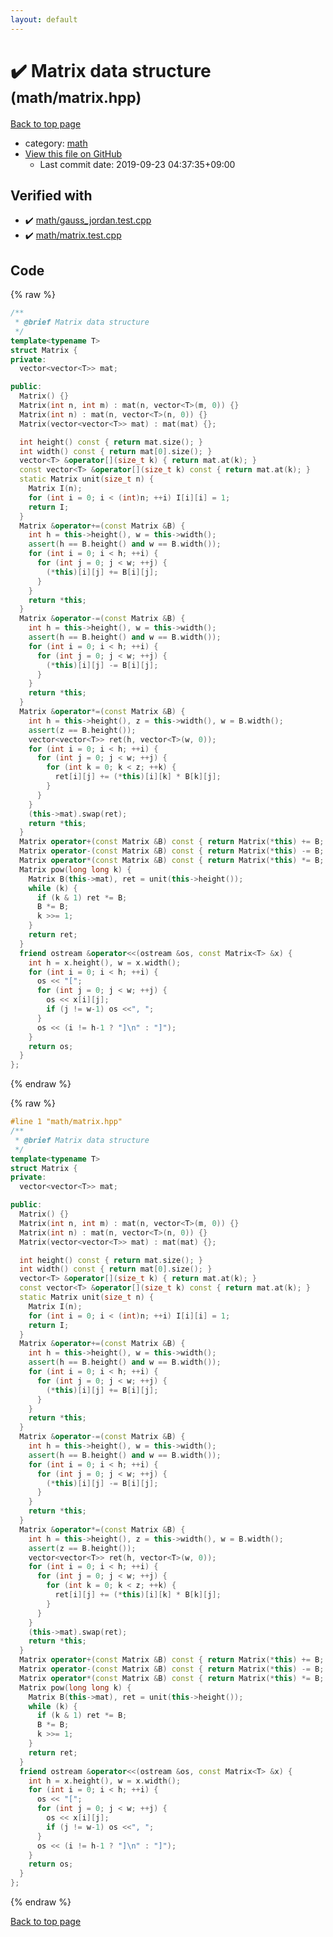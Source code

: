 ```yaml
---
layout: default
---
```


<!-- mathjax config similar to math.stackexchange -->
<script type="text/javascript" async
  src="https://cdnjs.cloudflare.com/ajax/libs/mathjax/2.7.5/MathJax.js?config=TeX-MML-AM_CHTML">
</script>
<script type="text/x-mathjax-config">
  MathJax.Hub.Config({
    TeX: { equationNumbers: { autoNumber: "AMS" }},
    tex2jax: {
      inlineMath: [ ['$','$'] ],
      processEscapes: true
    },
    "HTML-CSS": { matchFontHeight: false },
    displayAlign: "left",
    displayIndent: "2em"
  });
</script>

<script type="text/javascript" src="https://cdnjs.cloudflare.com/ajax/libs/jquery/3.4.1/jquery.min.js"></script>
<script src="https://cdn.jsdelivr.net/npm/jquery-balloon-js@1.1.2/jquery.balloon.min.js" integrity="sha256-ZEYs9VrgAeNuPvs15E39OsyOJaIkXEEt10fzxJ20+2I=" crossorigin="anonymous"></script>
<script type="text/javascript" src="../../assets/js/copy-button.js"></script>
<link rel="stylesheet" href="../../assets/css/copy-button.css" />


# :heavy_check_mark: Matrix data structure <small>(math/matrix.hpp)</small>

<a href="../../index.html">Back to top page</a>

* category: <a href="../../index.html#7e676e9e663beb40fd133f5ee24487c2">math</a>
* <a href="{{ site.github.repository_url }}/blob/master/math/matrix.hpp">View this file on GitHub</a>
    - Last commit date: 2019-09-23 04:37:35+09:00




## Verified with

* :heavy_check_mark: <a href="../../verify/math/gauss_jordan.test.cpp.html">math/gauss_jordan.test.cpp</a>
* :heavy_check_mark: <a href="../../verify/math/matrix.test.cpp.html">math/matrix.test.cpp</a>


## Code

<a id="unbundled"></a>
{% raw %}
```cpp
/**
 * @brief Matrix data structure
 */
template<typename T>
struct Matrix {
private:
  vector<vector<T>> mat;

public:
  Matrix() {}
  Matrix(int n, int m) : mat(n, vector<T>(m, 0)) {}
  Matrix(int n) : mat(n, vector<T>(n, 0)) {}
  Matrix(vector<vector<T>> mat) : mat(mat) {};

  int height() const { return mat.size(); }
  int width() const { return mat[0].size(); }
  vector<T> &operator[](size_t k) { return mat.at(k); }
  const vector<T> &operator[](size_t k) const { return mat.at(k); }
  static Matrix unit(size_t n) {
    Matrix I(n);
    for (int i = 0; i < (int)n; ++i) I[i][i] = 1;
    return I;
  }
  Matrix &operator+=(const Matrix &B) {
    int h = this->height(), w = this->width();
    assert(h == B.height() and w == B.width());
    for (int i = 0; i < h; ++i) {
      for (int j = 0; j < w; ++j) {
        (*this)[i][j] += B[i][j];
      }
    }
    return *this;
  }
  Matrix &operator-=(const Matrix &B) {
    int h = this->height(), w = this->width();
    assert(h == B.height() and w == B.width());
    for (int i = 0; i < h; ++i) {
      for (int j = 0; j < w; ++j) {
        (*this)[i][j] -= B[i][j];
      }
    }
    return *this;
  }
  Matrix &operator*=(const Matrix &B) {
    int h = this->height(), z = this->width(), w = B.width();
    assert(z == B.height());
    vector<vector<T>> ret(h, vector<T>(w, 0));
    for (int i = 0; i < h; ++i) {
      for (int j = 0; j < w; ++j) {
        for (int k = 0; k < z; ++k) {
          ret[i][j] += (*this)[i][k] * B[k][j];
        }
      }
    }
    (this->mat).swap(ret);
    return *this;
  }
  Matrix operator+(const Matrix &B) const { return Matrix(*this) += B; }
  Matrix operator-(const Matrix &B) const { return Matrix(*this) -= B; }
  Matrix operator*(const Matrix &B) const { return Matrix(*this) *= B; }
  Matrix pow(long long k) {
    Matrix B(this->mat), ret = unit(this->height());
    while (k) {
      if (k & 1) ret *= B;
      B *= B;
      k >>= 1;
    }
    return ret;
  }
  friend ostream &operator<<(ostream &os, const Matrix<T> &x) {
    int h = x.height(), w = x.width();
    for (int i = 0; i < h; ++i) {
      os << "[";
      for (int j = 0; j < w; ++j) {
        os << x[i][j];
        if (j != w-1) os <<", ";
      }
      os << (i != h-1 ? "]\n" : "]");
    }
    return os;
  }
};

```
{% endraw %}

<a id="bundled"></a>
{% raw %}
```cpp
#line 1 "math/matrix.hpp"
/**
 * @brief Matrix data structure
 */
template<typename T>
struct Matrix {
private:
  vector<vector<T>> mat;

public:
  Matrix() {}
  Matrix(int n, int m) : mat(n, vector<T>(m, 0)) {}
  Matrix(int n) : mat(n, vector<T>(n, 0)) {}
  Matrix(vector<vector<T>> mat) : mat(mat) {};

  int height() const { return mat.size(); }
  int width() const { return mat[0].size(); }
  vector<T> &operator[](size_t k) { return mat.at(k); }
  const vector<T> &operator[](size_t k) const { return mat.at(k); }
  static Matrix unit(size_t n) {
    Matrix I(n);
    for (int i = 0; i < (int)n; ++i) I[i][i] = 1;
    return I;
  }
  Matrix &operator+=(const Matrix &B) {
    int h = this->height(), w = this->width();
    assert(h == B.height() and w == B.width());
    for (int i = 0; i < h; ++i) {
      for (int j = 0; j < w; ++j) {
        (*this)[i][j] += B[i][j];
      }
    }
    return *this;
  }
  Matrix &operator-=(const Matrix &B) {
    int h = this->height(), w = this->width();
    assert(h == B.height() and w == B.width());
    for (int i = 0; i < h; ++i) {
      for (int j = 0; j < w; ++j) {
        (*this)[i][j] -= B[i][j];
      }
    }
    return *this;
  }
  Matrix &operator*=(const Matrix &B) {
    int h = this->height(), z = this->width(), w = B.width();
    assert(z == B.height());
    vector<vector<T>> ret(h, vector<T>(w, 0));
    for (int i = 0; i < h; ++i) {
      for (int j = 0; j < w; ++j) {
        for (int k = 0; k < z; ++k) {
          ret[i][j] += (*this)[i][k] * B[k][j];
        }
      }
    }
    (this->mat).swap(ret);
    return *this;
  }
  Matrix operator+(const Matrix &B) const { return Matrix(*this) += B; }
  Matrix operator-(const Matrix &B) const { return Matrix(*this) -= B; }
  Matrix operator*(const Matrix &B) const { return Matrix(*this) *= B; }
  Matrix pow(long long k) {
    Matrix B(this->mat), ret = unit(this->height());
    while (k) {
      if (k & 1) ret *= B;
      B *= B;
      k >>= 1;
    }
    return ret;
  }
  friend ostream &operator<<(ostream &os, const Matrix<T> &x) {
    int h = x.height(), w = x.width();
    for (int i = 0; i < h; ++i) {
      os << "[";
      for (int j = 0; j < w; ++j) {
        os << x[i][j];
        if (j != w-1) os <<", ";
      }
      os << (i != h-1 ? "]\n" : "]");
    }
    return os;
  }
};

```
{% endraw %}

<a href="../../index.html">Back to top page</a>

